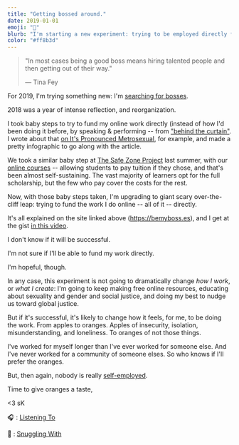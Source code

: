 ```yaml
---
title: "Getting bossed around."
date: 2019-01-01
emoji: "🍊"
blurb: "I'm starting a new experiment: trying to be employed directly for the work I do online."
color: "#ff8b3d"
---
```

> "In most cases being a good boss means hiring talented people and then getting out of their way."
>
> &mdash; Tina Fey

For 2019, I'm trying something new: I'm [searching for bosses](https://bemyboss.es).

2018 was a year of intense reflection, and reorganization.

I took baby steps to try to fund my online work directly (instead of how I'd been doing it before, by speaking &amp; performing -- from ["behind the curtain"](https://www.youtube.com/watch?v=YWyCCJ6B2WE). I wrote about that [on It's Pronounced Metrosexual](https://itspronouncedmetrosexual.com/2018/09/the-state-of-this-site-or-funding-online-work-in-2018-an-infographic/), for example, and made a pretty infographic to go along with the article.

We took a similar baby step at [The Safe Zone Project](https://thesafezoneproject.com) last summer, with our [online courses](https://thesafezoneproject.com/resources/courses/) -- allowing students to pay tuition if they chose, and that's been almost self-sustaining. The vast majority of learners opt for the full scholarship, but the few who pay cover the costs for the rest.

Now, with those baby steps taken, I'm upgrading to giant scary over-the-cliff leap: trying to fund the work I do online -- all of it -- directly.

It's all explained on the site linked above (https://bemyboss.es), and I get at the gist [in this video](https://www.youtube.com/watch?v=yAACizZsQjA&feature=youtu.be).

I don't know if it will be successful.

I'm not sure if I'll be able to fund my work directly.

I'm hopeful, though.

In any case, this experiment is not going to dramatically change _how I work_, or _what I create_: I'm going to keep making free online resources, educating about sexuality and gender and social justice, and doing my best to nudge us toward global justice.

But if it's successful, it's likely to change how it feels, for me, to be doing the work. From apples to oranges. Apples of insecurity, isolation, misunderstanding, and loneliness. To oranges of not those things.

I've worked for myself longer than I've ever worked for someone else. And I've never worked for a community of someone elses. So who knows if I'll prefer the oranges.

But, then again, nobody is really [self-employed](https://samkillermann.com/self-employed/).

Time to give oranges a taste,

<3 sK

🎧 : [Listening To](https://open.spotify.com/track/7b1PDaZvnxGParUPi9ViRJ?si=YjqCEavHSRGDvBvw_QgaIg)

🐶 : [Snuggling With](https://www.instagram.com/p/BsBcLANhlnw/)
